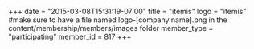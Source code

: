 +++
date = "2015-03-08T15:31:19-07:00"
title = "itemis"
logo = "itemis" #make sure to have a file named logo-[company name].png in the content/membership/members/images folder
member_type = "participating"
member_id = 817
+++


